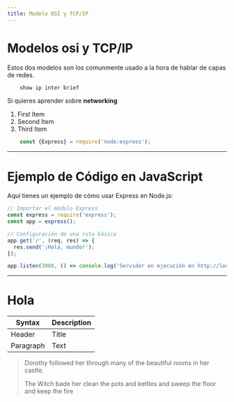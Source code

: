 ```yaml
---
title: Modelo OSI y TCP/IP
---
```


# Modelos osi y TCP/IP

Estos dos modelos son los comunmente usado a la hora de hablar de capas de redes.

```bash
    show ip inter brief
```

Si quieres aprender sobre **networking**


1. First Item
2. Second Item
3. Third Item

```javascript
    const {Express} = require('node:express');
```
---

# Ejemplo de Código en JavaScript

Aquí tienes un ejemplo de cómo usar Express en Node.js:

```javascript
// Importar el módulo Express
const express = require('express');
const app = express();

// Configuración de una ruta básica
app.get('/', (req, res) => {
  res.send('¡Hola, mundo!');
});

app.listen(3000, () => console.log('Servidor en ejecución en http://localhost:3000'));
```

___
# Hola

| Syntax | Description |
| ----------- | ----------- |
| Header | Title |
| Paragraph | Text |



> Dorothy followed her through many of the beautiful rooms in her castle.
>
> The Witch bade her clean the pots and kettles and sweep the floor and keep the fire